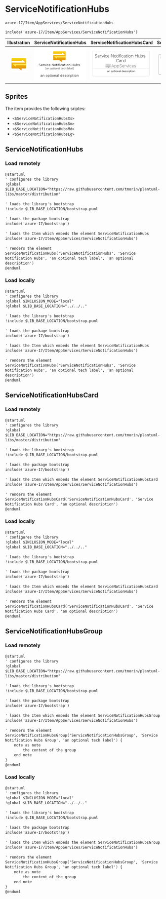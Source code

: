 # ServiceNotificationHubs


```text
azure-17/Item/AppServices/ServiceNotificationHubs
```

```text
include('azure-17/Item/AppServices/ServiceNotificationHubs')
```



| Illustration | ServiceNotificationHubs | ServiceNotificationHubsCard | ServiceNotificationHubsGroup |
| :---: | :---: | :---: | :---: |
| ![illustration for Illustration](../../../azure-17/Item/AppServices/ServiceNotificationHubs.png) | ![illustration for ServiceNotificationHubs](../../../azure-17/Item/AppServices/ServiceNotificationHubs.Local.png) | ![illustration for ServiceNotificationHubsCard](../../../azure-17/Item/AppServices/ServiceNotificationHubsCard.Local.png) | ![illustration for ServiceNotificationHubsGroup](../../../azure-17/Item/AppServices/ServiceNotificationHubsGroup.Local.png) |



## Sprites
The item provides the following sriptes:

- `<$ServiceNotificationHubsXs>`
- `<$ServiceNotificationHubsSm>`
- `<$ServiceNotificationHubsMd>`
- `<$ServiceNotificationHubsLg>`





## ServiceNotificationHubs

### Load remotely
```plantuml
@startuml
' configures the library
!global $LIB_BASE_LOCATION="https://raw.githubusercontent.com/tmorin/plantuml-libs/master/distribution"

' loads the library's bootstrap
!include $LIB_BASE_LOCATION/bootstrap.puml

' loads the package bootstrap
include('azure-17/bootstrap')

' loads the Item which embeds the element ServiceNotificationHubs
include('azure-17/Item/AppServices/ServiceNotificationHubs')

' renders the element
ServiceNotificationHubs('ServiceNotificationHubs', 'Service Notification Hubs', 'an optional tech label', 'an optional description')
@enduml
```

### Load locally
```plantuml
@startuml
' configures the library
!global $INCLUSION_MODE="local"
!global $LIB_BASE_LOCATION="../../.."

' loads the library's bootstrap
!include $LIB_BASE_LOCATION/bootstrap.puml

' loads the package bootstrap
include('azure-17/bootstrap')

' loads the Item which embeds the element ServiceNotificationHubs
include('azure-17/Item/AppServices/ServiceNotificationHubs')

' renders the element
ServiceNotificationHubs('ServiceNotificationHubs', 'Service Notification Hubs', 'an optional tech label', 'an optional description')
@enduml
```

## ServiceNotificationHubsCard

### Load remotely
```plantuml
@startuml
' configures the library
!global $LIB_BASE_LOCATION="https://raw.githubusercontent.com/tmorin/plantuml-libs/master/distribution"

' loads the library's bootstrap
!include $LIB_BASE_LOCATION/bootstrap.puml

' loads the package bootstrap
include('azure-17/bootstrap')

' loads the Item which embeds the element ServiceNotificationHubsCard
include('azure-17/Item/AppServices/ServiceNotificationHubs')

' renders the element
ServiceNotificationHubsCard('ServiceNotificationHubsCard', 'Service Notification Hubs Card', 'an optional description')
@enduml
```

### Load locally
```plantuml
@startuml
' configures the library
!global $INCLUSION_MODE="local"
!global $LIB_BASE_LOCATION="../../.."

' loads the library's bootstrap
!include $LIB_BASE_LOCATION/bootstrap.puml

' loads the package bootstrap
include('azure-17/bootstrap')

' loads the Item which embeds the element ServiceNotificationHubsCard
include('azure-17/Item/AppServices/ServiceNotificationHubs')

' renders the element
ServiceNotificationHubsCard('ServiceNotificationHubsCard', 'Service Notification Hubs Card', 'an optional description')
@enduml
```

## ServiceNotificationHubsGroup

### Load remotely
```plantuml
@startuml
' configures the library
!global $LIB_BASE_LOCATION="https://raw.githubusercontent.com/tmorin/plantuml-libs/master/distribution"

' loads the library's bootstrap
!include $LIB_BASE_LOCATION/bootstrap.puml

' loads the package bootstrap
include('azure-17/bootstrap')

' loads the Item which embeds the element ServiceNotificationHubsGroup
include('azure-17/Item/AppServices/ServiceNotificationHubs')

' renders the element
ServiceNotificationHubsGroup('ServiceNotificationHubsGroup', 'Service Notification Hubs Group', 'an optional tech label') {
    note as note
        the content of the group
    end note
}
@enduml
```

### Load locally
```plantuml
@startuml
' configures the library
!global $INCLUSION_MODE="local"
!global $LIB_BASE_LOCATION="../../.."

' loads the library's bootstrap
!include $LIB_BASE_LOCATION/bootstrap.puml

' loads the package bootstrap
include('azure-17/bootstrap')

' loads the Item which embeds the element ServiceNotificationHubsGroup
include('azure-17/Item/AppServices/ServiceNotificationHubs')

' renders the element
ServiceNotificationHubsGroup('ServiceNotificationHubsGroup', 'Service Notification Hubs Group', 'an optional tech label') {
    note as note
        the content of the group
    end note
}
@enduml
```

